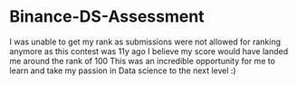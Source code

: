 # Binance-DS-Assessment
I was unable to get my rank as submissions were not allowed for ranking anymore as this contest was 11y ago
I believe my score would have landed me around the rank of 100
This was an incredible opportunity for me to learn and take my 
passion in Data science to the next level :)

